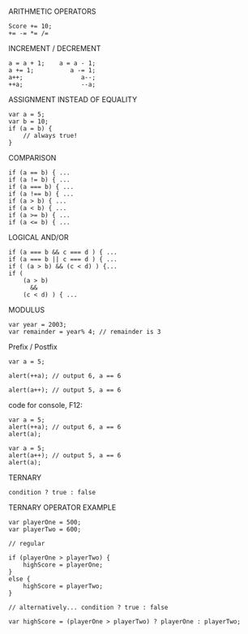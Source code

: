 #


ARITHMETIC OPERATORS

    Score += 10;
    += -= *= /=


INCREMENT / DECREMENT

    a = a + 1;    a = a - 1;
    a += 1;          a -= 1;
    a++;                a--;
    ++a;                --a;


ASSIGNMENT INSTEAD OF EQUALITY

    var a = 5;
    var b = 10;
    if (a = b) {
        // always true!
    }

COMPARISON

    if (a == b) { ... 
    if (a != b) { ... 
    if (a === b) { ... 
    if (a !== b) { ...
    if (a > b) { ...
    if (a < b) { ... 
    if (a >= b) { ... 
    if (a <= b) { ...


LOGICAL AND/OR

    if (a === b && c === d ) { ...
    if (a === b || c === d ) { ...
    if ( (a > b) && (c < d) ) {...
    if (
        (a > b)
          &&
        (c < d) ) { ...


MODULUS

    var year = 2003;
    var remainder = year% 4; // remainder is 3

Prefix / Postfix

    var a = 5;

    alert(++a); // output 6, a == 6

    alert(a++); // output 5, a == 6
 
  code for console, F12:

    var a = 5;
    alert(++a); // output 6, a == 6
    alert(a);

    var a = 5;
    alert(a++); // output 5, a == 6
    alert(a);


TERNARY

    condition ? true : false


TERNARY OPERATOR EXAMPLE

    var playerOne = 500; 
    var playerTwo = 600;

    // regular
    
    if (playerOne > playerTwo) {
        highScore = playerOne;
    }        
    else {
        highScore = playerTwo;
    }

    // alternatively... condition ? true : false

    var highScore = (playerOne > playerTwo) ? playerOne : playerTwo;

